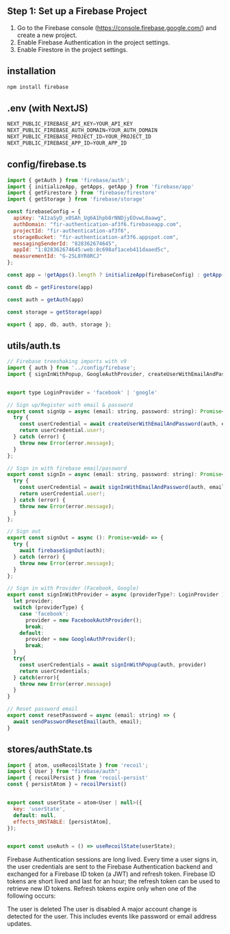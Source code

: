 ## Step 1: Set up a Firebase Project

1. Go to the Firebase console (https://console.firebase.google.com/) and create a new project.
2. Enable Firebase Authentication in the project settings.
3. Enable Firestore in the project settings.


## installation
```js
npm install firebase
```

## .env (with NextJS)
```js
NEXT_PUBLIC_FIREBASE_API_KEY=YOUR_API_KEY
NEXT_PUBLIC_FIREBASE_AUTH_DOMAIN=YOUR_AUTH_DOMAIN
NEXT_PUBLIC_FIREBASE_PROJECT_ID=YOUR_PROJECT_ID
NEXT_PUBLIC_FIREBASE_APP_ID=YOUR_APP_ID
```

## config/firebase.ts
```js
import { getAuth } from 'firebase/auth';
import { initializeApp, getApps, getApp } from 'firebase/app'
import { getFirestore } from 'firebase/firestore'
import { getStorage } from 'firebase/storage'

const firebaseConfig = {
  apiKey: "AIzaSyD_x0SAh_Ug6A1hpb8rNNDjyEOvwL0aawg",
  authDomain: "fir-authentication-af3f6.firebaseapp.com",
  projectId: "fir-authentication-af3f6",
  storageBucket: "fir-authentication-af3f6.appspot.com",
  messagingSenderId: "828362674645",
  appId: "1:828362674645:web:8c698af1aceb411daaed5c",
  measurementId: "G-2SL8YR8RCJ"
};

const app = !getApps().length ? initializeApp(firebaseConfig) : getApp()

const db = getFirestore(app)

const auth = getAuth(app)

const storage = getStorage(app)

export { app, db, auth, storage };
```

## utils/auth.ts
```js
// Firebase treeshaking imports with v9
import { auth } from '../config/firebase';
import { signInWithPopup, GoogleAuthProvider, createUserWithEmailAndPassword, FacebookAuthProvider, signInWithEmailAndPassword, signOut as firebaseSignOut, User, sendPasswordResetEmail } from "firebase/auth";


export type LoginProvider = 'facebook' | 'google'

// Sign up/Register with email & password
export const signUp = async (email: string, password: string): Promise<User> => {
  try {
    const userCredential = await createUserWithEmailAndPassword(auth, email, password);
    return userCredential.user!;
  } catch (error) {
    throw new Error(error.message);
  }
};

// Sign in with firebase email/password
export const signIn = async (email: string, password: string): Promise<User> => {
  try {
    const userCredential = await signInWithEmailAndPassword(auth, email, password);
    return userCredential.user!;
  } catch (error) {
    throw new Error(error.message);
  }
};

// Sign out
export const signOut = async (): Promise<void> => {
  try {
    await firebaseSignOut(auth);
  } catch (error) {
    throw new Error(error.message);
  }
};

// Sign in with Provider (Facebook, Google)
export const signInWithProvider = async (providerType?: LoginProvider ) => {
  let provider;
  switch (providerType) {
    case 'facebook':
      provider = new FacebookAuthProvider();
      break;
    default:
      provider = new GoogleAuthProvider();
      break;
  }
  try{
    const userCredentials = await signInWithPopup(auth, provider)
    return userCredentials;
  } catch(error){
    throw new Error(error.message)
  }
}

// Reset password email
export const resetPassword = async (email: string) => {
  await sendPasswordResetEmail(auth, email);
}
```

## stores/authState.ts
```js
import { atom, useRecoilState } from 'recoil';
import { User } from "firebase/auth";
import { recoilPersist } from 'recoil-persist'
const { persistAtom } = recoilPersist()


export const userState = atom<User | null>({
  key: 'userState',
  default: null,
  effects_UNSTABLE: [persistAtom],
});


export const useAuth = () => useRecoilState(userState);
```

Firebase Authentication sessions are long lived. Every time a user signs in, the user credentials are sent to the Firebase Authentication backend and exchanged for a Firebase ID token (a JWT) and refresh token. Firebase ID tokens are short lived and last for an hour; the refresh token can be used to retrieve new ID tokens. Refresh tokens expire only when one of the following occurs:

The user is deleted
The user is disabled
A major account change is detected for the user. This includes events like password or email address updates.